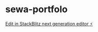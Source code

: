 # sewa-portfolo

[Edit in StackBlitz next generation editor ⚡️](https://stackblitz.com/~/github.com/Slavik2475/sewa-portfolo)